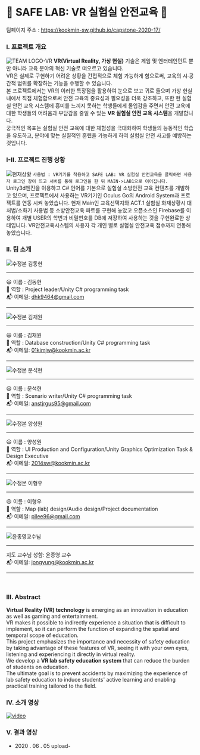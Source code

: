 # :round_pushpin: SAFE LAB: VR 실험실 안전교육 :round_pushpin:

팀페이지 주소 : https://kookmin-sw.github.io/capstone-2020-17/ <br>

### I. 프로젝트 개요
 ![TEAM LOGO-VR](https://user-images.githubusercontent.com/42829348/77231036-ac3e5f00-6bdb-11ea-9b26-106f53e9e7c6.jpg)
 **VR(Virtual Reality, 가상 현실)** 기술은 게임 및 엔터테인먼트 뿐만 아니라 교육 분야의 혁신 기술로 떠오르고 있습니다. <br>
VR은 실제로 구현하기 어려운 상황을 간접적으로 체험 가능하게 함으로써, 교육의 시∙공간적 범위를 확장하는 기능을 수행할 수 있습니다.<br>
본 프로젝트에서는 VR의 이러한 특장점을 활용하여 눈으로 보고 귀로 들으며 가상 현실 내에서 직접 체험함으로써 안전 교육의 중요성과 필요성을 더욱 강조하고, 또한 현 실험실 안전 교육 시스템에 흥미를 느끼지 못하는 학생들에게 몰입감을 주면서 안전 교육에 대한 학생들의 어려움과 부담감을 줄일 수 있는 **VR 실험실 안전 교육 시스템**을 개발합니다. <br> 
궁극적인 목표는 실험실 안전 교육에 대한 체험성을 극대화하여 학생들의 능동적인 학습을 유도하고, 분야에 맞는 실질적인 훈련을 가능하게 하여 실험실 안전 사고를 예방하는 것입니다.<br>
### I-II. 프로젝트 진행 상황
![현재상황](https://user-images.githubusercontent.com/42829348/79736586-fb8bc280-8334-11ea-8965-2f2dccd34e7b.png)
`사용법 : VR기기를 착용하고 SAFE LAB: VR 실험실 안전교육을 클릭하면 사용자 로그인 창이 뜨고 서버를 통해 로그인을 한 뒤 MAIN->LAB1으로 이어집니다.`<br>
Unity3d엔진을 이용하고 C# 언어를 기본으로 실험실 소방안전 교육 컨텐츠를 개발하고 있으며, 프로젝트에서 사용하는 VR기기인 Oculus Go의 Android System과 프로젝트를 연동 시켜 놓았습니다. 
현재 Main인 교육선택지와 ACT.1 실험실 화재상황시 대처법/소화기 사용법 등 소방안전교육 파트를 구현해 놓았고 오픈소스인 Firebase를 이용하여 개별 USER의 학번과 비밀번호를 DB에 저장하여 사용하는 것을 구현완료한 상태입니다.
 VR안전교육시스템의 사용자 각 개인 별로 실험실 안전교육 점수까지 연동해 놓았습니다.<br>
### II. 팀 소개

![수정본 김동현](https://user-images.githubusercontent.com/42829348/77139872-009ded80-6abb-11ea-8afb-6df7b258adcf.jpg)<br>
***
:smiley: 이름 : 김동현<br>
:electric_plug: 역할 : Project leader/Unity C# programming task<br>
:mailbox_with_mail: 이메일: dhk9464@gmail.com   
***

![수정본 김재원](https://user-images.githubusercontent.com/42829348/77139918-2b884180-6abb-11ea-9cd5-3db38e06887b.jpg)<br>
***
:smiley: 이름 : 김재원<br>
:electric_plug: 역할 : Database construction/Unity C# programming task<br>
:mailbox_with_mail: 이메일: 01kimjw@kookmin.ac.kr   
***

![수정본 문석현](https://user-images.githubusercontent.com/42829348/77139931-34791300-6abb-11ea-80c0-c236d9c64606.jpg)<br>
***
:smiley: 이름 : 문석현<br>
:electric_plug: 역할 : Scenario writer/Unity C# programming task<br>
:mailbox_with_mail: 이메일: anstjrgus95@gmail.com   
***

![수정본 양성원](https://user-images.githubusercontent.com/42829348/77139951-435fc580-6abb-11ea-8fa8-16f068c19113.jpg)<br>
***
:smiley: 이름 : 양성원<br>
:electric_plug: 역할 : UI Production and Configuration/Unity Graphics Optimization Task & Design Executive<br>
:mailbox_with_mail: 이메일: 2014sw@kookmin.ac.kr   
***

![수정본 이형우](https://user-images.githubusercontent.com/42829348/77139962-4e1a5a80-6abb-11ea-9d2f-32406a6c87cc.jpg)<br>
***
:smiley: 이름 : 이형우<br>
:electric_plug: 역할 : Map (lab) design/Audio design/Project documentation<br>
:mailbox_with_mail: 이메일: pllee96@gmail.com    
***

![윤종영교수님](https://user-images.githubusercontent.com/42829348/77141422-3396b000-6ac0-11ea-8438-773f0cdf3430.png)<br>
***
지도 교수님 성함: 윤종영 교수<br>
:mailbox_with_mail: 이메일: jongyung@kookmin.ac.kr
***
<br>

### III. Abstract
**Virtual Reality (VR) technology** is emerging as an innovation in education as well as gaming and entertainment.<br>
VR makes it possible to indirectly experience a situation that is difficult to implement, so it can perform the function of expanding the spatial and temporal scope of education.<br>
This project emphasizes the importance and necessity of safety education by taking advantage of these features of VR, seeing it with your own eyes, listening and experiencing it directly in virtual reality. <br>
We develop a **VR lab safety education system** that can reduce the burden of students on education.<br>
The ultimate goal is to prevent accidents by maximizing the experience of lab safety education to induce students' active learning and enabling practical training tailored to the field.
<br>

### IV. 소개 영상
[![video](https://user-images.githubusercontent.com/42829348/77231783-75b71300-6be0-11ea-969a-a83e39c3c380.jpg)](https://youtu.be/zFU-n18M7nE)
<br>
### V. 결과 영상
- 2020 . 06 . 05 upload-
